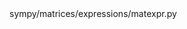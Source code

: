 <change>
<file change-number-for-this-file="1">sympy/matrices/expressions/matexpr.py</file>
<original line-count="14" no-ellipsis="true"><![CDATA[
@_sympifyit('other', NotImplemented)
@call_highest_priority('__rmul__')
def __matmul__(self, other):
    return MatMul(self, other).doit()
]]></original>
<modified no-ellipsis="true"><![CDATA[
@_sympifyit('other', NotImplemented)
@call_highest_priority('__rmul__')
def __matmul__(self, other):
    # Check if both operands are matrix types
    if not isinstance(self, MatrixExpr) or not isinstance(other, MatrixExpr):
        raise ValueError("Scalar operands are not allowed; use '*' instead")
    return MatMul(self, other).doit()
]]></modified>
</change>